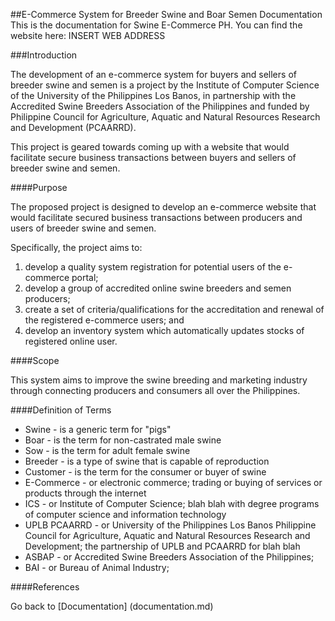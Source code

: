 ##E-Commerce System for Breeder Swine and Boar Semen Documentation
This is the documentation for Swine E-Commerce PH. You can find the website here: INSERT WEB ADDRESS

###Introduction

The development of an e-commerce system for buyers and sellers of breeder swine and semen is a project by the Institute of Computer Science of the University of the Philippines Los Banos, in partnership with the Accredited Swine Breeders Association of the Philippines and funded by Philippine Council for Agriculture, Aquatic and Natural Resources Research and Development (PCAARRD).

This project is geared towards coming up with a website that would facilitate secure business transactions between buyers and sellers of breeder swine and semen.

####Purpose

The proposed project is designed to develop an e-commerce website that would facilitate secured business transactions between producers and users of breeder swine and semen.

Specifically, the project aims to:

1. develop a quality system registration for potential users of the e-commerce portal;
2. develop a group of accredited online swine breeders and semen producers;
3. create a set of criteria/qualifications for the accreditation and renewal of the registered e-commerce users; and
4. develop an inventory system which automatically updates stocks of registered online user.

####Scope

This system aims to improve the swine breeding and marketing industry through connecting producers and consumers all over the Philippines.

####Definition of Terms

* Swine - is a generic term for "pigs"
* Boar - is the term for non-castrated male swine
* Sow - is the term for adult female swine
* Breeder - is a type of swine that is capable of reproduction
* Customer - is the term for the consumer or buyer of swine
* E-Commerce - or electronic commerce; trading or buying of services or products through the internet
* ICS - or Institute of Computer Science; blah blah with degree programs of computer science and information technology
* UPLB PCAARRD - or University of the Philippines Los Banos Philippine Council for Agriculture, Aquatic and Natural Resources Research                  and Development; the partnership of UPLB and PCAARRD for blah blah
* ASBAP - or Accredited Swine Breeders Association of the Philippines; 
* BAI - or Bureau of Animal Industry;

####References



Go back to [Documentation] (documentation.md)
